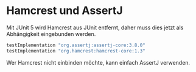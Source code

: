 # Hamcrest und AssertJ

Mit JUnit 5 wird Hamcrest aus JUnit entfernt, daher muss dies jetzt als Abhängigkeit eingebunden werden.

```groovy
testImplementation "org.assertj:assertj-core:3.8.0"
testImplementation "org.hamcrest:hamcrest-core:1.3"

```

Wer Hamcrest nicht einbinden möchte, kann einfach AssertJ verwenden. 